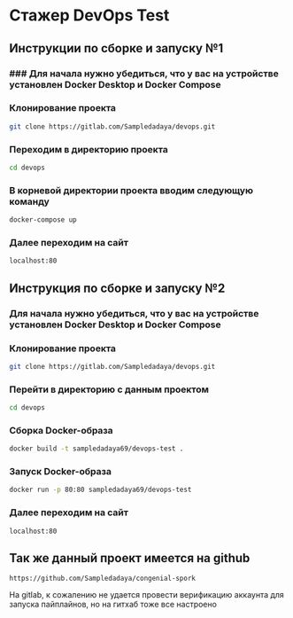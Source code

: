# Стажер DevOps Test

## Инструкции по сборке и запуску №1

### ### Для начала нужно убедиться, что у вас на устройстве установлен Docker Desktop и Docker Compose

### Клонирование проекта

```bash
git clone https://gitlab.com/Sampledadaya/devops.git

```

### Переходим в директорию проекта

```bash
cd devops
```

### В корневой директории проекта вводим следующую команду

```bash
docker-compose up
```

### Далее переходим на сайт

```
localhost:80
```


## Инструкция по сборке и запуску №2

### Для начала нужно убедиться, что у вас на устройстве установлен Docker Desktop и Docker Compose

### Клонирование проекта

```bash
git clone https://gitlab.com/Sampledadaya/devops.git

```

### Перейти в директорию с данным проектом

```bash
cd devops
```

### Сборка Docker-образа

```bash
docker build -t sampledadaya69/devops-test .
```

### Запуск Docker-образа

```bash
docker run -p 80:80 sampledadaya69/devops-test
```

### Далее переходим на сайт

```
localhost:80
```

## Так же данный проект имеется на github
```
https://github.com/Sampledadaya/congenial-spork
```
На gitlab, к сожалению не удается провести верификацию аккаунта для запуска пайплайнов, но на гитхаб тоже все настроено
